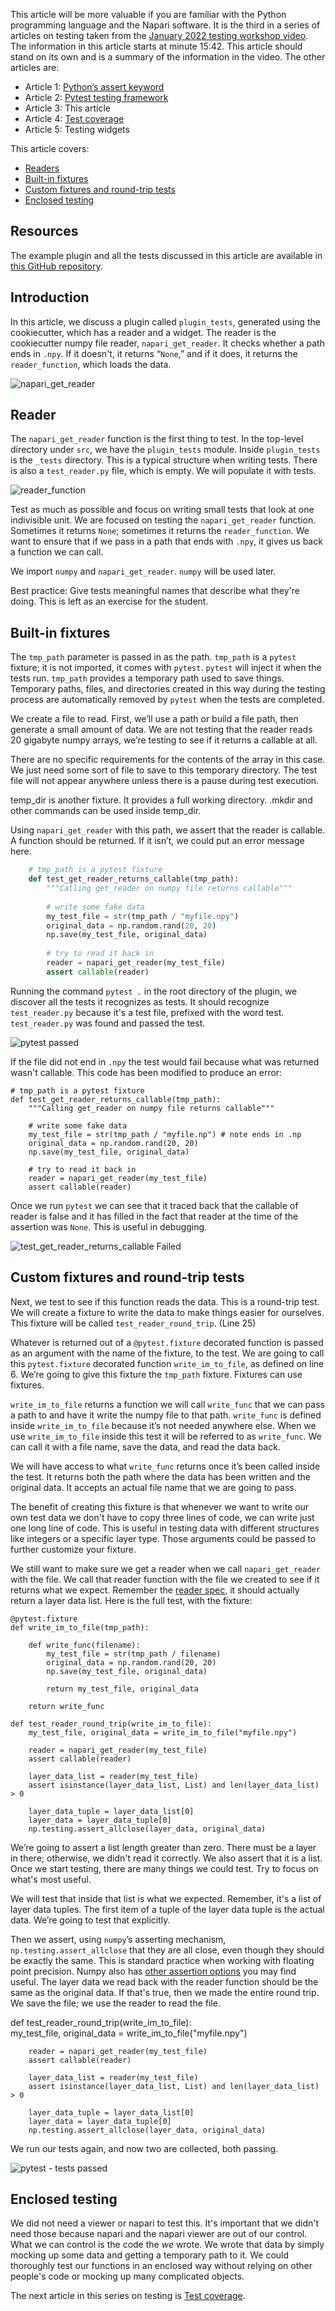 This article will be more valuable if you are familiar with the Python programming language and the Napari software. It is the third in a series of articles on testing taken from the [January 2022 testing workshop video](https://drive.google.com/file/d/1DaMrRz-rLRQ6-_y0J8O3GRpVPCn0rgYs/view). The information in this article starts at minute 15:42. This article should stand on its own and is a summary of the information in the video. The other articles are:  
* Article 1: [Python’s assert keyword](./Pythons-assert-keyword)  
* Article 2: [Pytest testing framework](./Pytest-testing-frameworks)  
* Article 3: This article  
* Article 4: [Test coverage](./Test-coverage)   
* Article 5: Testing widgets  

This article covers:   
* [Readers](#reader)  
* [Built-in fixtures](#built-in-fixtures)  
* [Custom fixtures and round-trip tests](#custom-fixtures-and-round-trip-tests)  
* [Enclosed testing](#enclosed-testing)  
  
## Resources  
The example plugin and all the tests discussed in this article are available in [this GitHub repository](https://github.com/DragaDoncila/plugin-tests).  
  
## Introduction  
In this article, we discuss a plugin called `plugin_tests`, generated using the cookiecutter, which has a reader and a widget. The reader is the cookiecutter numpy file reader, `napari_get_reader`. It checks whether a path ends in `.npy`. If it doesn't, it returns “`None`,” and if it does, it returns the `reader_function`, which loads the data. 

![napari_get_reader](../../images/Napari_Plugins_1st_napari_get_reader.PNG)
  
## Reader
The `napari_get_reader` function is the first thing to test. In the top-level directory under `src`, we have the `plugin_tests` module. Inside `plugin_tests` is the `_tests` directory. This is a typical structure when writing tests. There is also a `test_reader.py` file, which is empty. We will populate it with tests.  

![reader_function](../../images/Napari_Plugins_2nd_reader_function.PNG)
  
Test as much as possible and focus on writing small tests that look at one indivisible unit. We are focused on testing the `napari_get_reader` function. Sometimes it returns `None`; sometimes it returns the `reader_function`. We want to ensure that if we pass in a path that ends with `.npy`, it gives us back a function we can call.  
  
We import `numpy` and `napari_get_reader`. `numpy` will be used later.  
  
Best practice: Give tests meaningful names that describe what they're doing. This is left as an exercise for the student.   
  
## Built-in fixtures  
The `tmp_path` parameter is passed in as the path. `tmp_path` is a `pytest` fixture; it is not imported, it comes with `pytest`. `pytest` will inject it when the tests run. `tmp_path` provides a temporary path used to save things. Temporary paths, files, and directories created in this way during the testing process are automatically removed by `pytest` when the tests are completed. 
  
We create a file to read. First, we’ll use a path or build a file path, then generate a small amount of data. We are not testing that the reader reads 20 gigabyte numpy arrays, we’re testing to see if it returns a callable at all.  
  
There are no specific requirements for the contents of the array in this case. We just need some sort of file to save to this temporary directory. The test file will not appear anywhere unless there is a pause during test execution.   
  
temp_dir is another fixture. It provides a full working directory. .mkdir and other commands can be used inside temp_dir.

Using `napari_get_reader` with this path, we assert that the reader is callable. A function should be returned. If it isn’t, we could put an error message here.  

```python
    # tmp_path is a pytest fixture  
    def test_get_reader_returns_callable(tmp_path):  
        """Calling get_reader on numpy file returns callable"""  
   
        # write some fake data  
        my_test_file = str(tmp_path / "myfile.npy")  
        original_data = np.random.rand(20, 20)  
        np.save(my_test_file, original_data)  
 
        # try to read it back in  
        reader = napari_get_reader(my_test_file)  
        assert callable(reader)
```
 
Running the command  `pytest .` in the root directory of the plugin, we discover all the tests it recognizes as tests. It should recognize `test_reader.py` because it's a test file, prefixed with the word test. `test_reader.py` was found and passed the test. 

![pytest passed](../../images/Napari_Plugins_3rd_pytest_passed.PNG)
  
If the file did not end in `.npy` the test would fail because what was returned wasn't callable. This code has been modified to produce an error:  
    
    # tmp_path is a pytest fixture  
    def test_get_reader_returns_callable(tmp_path):  
        """Calling get_reader on numpy file returns callable"""  
 
        # write some fake data
        my_test_file = str(tmp_path / "myfile.np") # note ends in .np  
        original_data = np.random.rand(20, 20)  
        np.save(my_test_file, original_data)  
 
        # try to read it back in  
        reader = napari_get_reader(my_test_file)  
        assert callable(reader)  

Once we run `pytest` we can see that it traced back that the callable of reader is false and it has filled in the fact that reader at the time of the assertion was `None`. This is useful in debugging. 

![test_get_reader_returns_callable Failed](../../images/Napari_Plugins_4th_test_get_reader_returns_callable-failed.PNG)

## Custom fixtures and round-trip tests
Next, we test to see if this function reads the data. This is a round-trip test. We will create a fixture to write the data to make things easier for ourselves. This fixture will be called `test_reader_round_trip`. (Line 25)  
  
Whatever is returned out of a `@pytest.fixture` decorated function is passed as an argument with the name of the fixture, to the test. We are going to call this `pytest.fixture` decorated function `write_im_to_file`, as defined on line 6. We’re going to give this fixture the `tmp_path` fixture. Fixtures can use fixtures. 

`write_im_to_file` returns a function we will call `write_func` that we can pass a path to and have it write the numpy file to that path. `write_func` is defined inside `write_im_to_file` because it’s not needed anywhere else. When we use `write_im_to_file` inside this test it will be referred to as `write_func`. We can call it with a file name, save the data, and read the data back.   
  
We will have access to what `write_func` returns once it’s been called inside the test. It returns both the path where the data has been written and the original data. It accepts an actual file name that we are going to pass.   
  
The benefit of creating this fixture is that whenever we want to write our own test data we don't have to copy three lines of code, we can write just one long line of code. This is useful in testing data with different structures like integers or a specific layer type. Those arguments could be passed to further customize your fixture.  
  
We still want to make sure we get a reader when we call `napari_get_reader` with the file. We call that reader function with the file we created to see if it returns what we expect. Remember the [reader spec](https://napari.org/stable/plugins/contributions.html#contributions-readers), it should actually return a layer data list. Here is the full test, with the fixture:  
    
    @pytest.fixture  
    def write_im_to_file(tmp_path):  
 
        def write_func(filename):  
            my_test_file = str(tmp_path / filename)  
            original_data = np.random.rand(20, 20)  
            np.save(my_test_file, original_data)  
       
            return my_test_file, original_data  
 
        return write_func  
   
    def test_reader_round_trip(write_im_to_file):  
        my_test_file, original_data = write_im_to_file("myfile.npy")  
     
        reader = napari_get_reader(my_test_file)  
        assert callable(reader)  
     
        layer_data_list = reader(my_test_file)  
        assert isinstance(layer_data_list, List) and len(layer_data_list) > 0  
     
        layer_data_tuple = layer_data_list[0]  
        layer_data = layer_data_tuple[0]  
        np.testing.assert_allclose(layer_data, original_data)  
 
We’re going to assert a list length greater than zero. There must be a layer in there; otherwise, we didn't read it correctly. We also assert that it is a list. Once we start testing, there are many things we could test. Try to focus on what's most useful.  
  
We will test that inside that list is what we expected. Remember, it's a list of layer data tuples. The first item of a tuple of the layer data tuple is the actual data. We’re going to test that explicitly.  
  
Then we assert, using `numpy`’s asserting mechanism, `np.testing.assert_allclose` that they are all close, even though they should be exactly the same. This is standard practice when working with floating point precision. Numpy also has [other assertion options](https://numpy.org/doc/stable/reference/routines.testing.html) you may find useful. The layer data we read back with the reader function should be the same as the original data. If that's true, then we made the entire round trip. We save the file; we use the reader to read the file.  

 def test_reader_round_trip(write_im_to_file):  
        my_test_file, original_data = write_im_to_file("myfile.npy")  
     
        reader = napari_get_reader(my_test_file)  
        assert callable(reader)  
     
        layer_data_list = reader(my_test_file)  
        assert isinstance(layer_data_list, List) and len(layer_data_list) > 0  
     
        layer_data_tuple = layer_data_list[0]  
        layer_data = layer_data_tuple[0]  
        np.testing.assert_allclose(layer_data, original_data)  
    
We run our tests again, and now two are collected, both passing.  

![pytest - tests passed](../../images/Napari_Plugins_5th_Tests_Passed.PNG)

  
## Enclosed testing  
We did not need a viewer or napari to test this. It's important that we didn't need those because napari and the napari viewer are out of our control. What we can control is the code the _we_ wrote. We wrote that data by simply mocking up some data and getting a temporary path to it. We could thoroughly test our functions in an enclosed way without relying on other people's code or mocking up many complicated objects.  
  
The next article in this series on testing is [Test coverage](./Test-coverage).  
